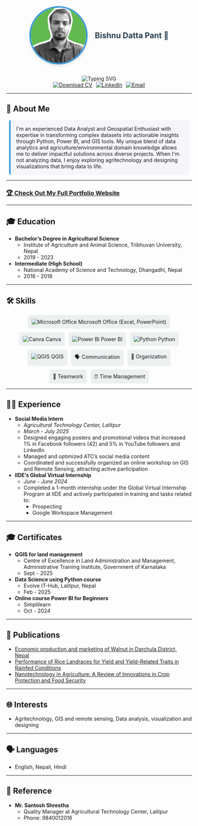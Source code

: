 <!-- Responsive profile section -->
<div style="display: flex; align-items: center; flex-wrap: wrap; justify-content: center; margin-bottom: 20px; text-align: center;">
  <img src="https://github.com/Bishnu324/Bishnu324.io/blob/main/profile%20.jpg" alt="Profile Photo" style="border-radius: 50%; border: 4px solid #3498db; box-shadow: 0 4px 8px rgba(0, 0, 0, 0.1); max-width: 150px; height: auto; margin: 10px;" />
  <h1 style="font-size: 1.5em; font-weight: bold; color: #2c3e50; margin: 10px;">Bishnu Datta Pant 👋</h1>
</div>

<div align="center" style="max-width: 90%; margin: 0 auto;">
  <!-- Customized typing text -->
  <img src="https://readme-typing-svg.herokuapp.com?font=Fira+Code&pause=1000&color=2E9EF7&center=true&vCenter=true&width=90vw&lines=Data+Analyst+%7C+Geospatial+Analyst;Transforming+Data+into+Actionable+Insights;Agricultural+Data+Expert;GIS+%26+Visualization+Enthusiast" alt="Typing SVG" style="max-width: 100%;" />
</div>

<!-- Updated links with personal information and Download CV -->
<p align="center" style="display: flex; flex-wrap: wrap; justify-content: center; gap: 10px; max-width: 90%; margin: 0 auto;">
  <a href="assets/BishnuDattaPant_CV.pdf" download><img src="https://img.shields.io/badge/Download%20CV-PDF-orange?style=for-the-badge&logo=adobe-acrobat" alt="Download CV" style="max-width: 120px;"></a>
  <a href="https://linkedin.com/in/contactbishnupant"><img src="https://img.shields.io/badge/LinkedIn-Connect-0077B5?style=for-the-badge&logo=linkedin" alt="LinkedIn" style="max-width: 120px;"></a>
  <a href="mailto:pantb813@gmail.com"><img src="https://img.shields.io/badge/Email-Contact-2ECC71?style=for-the-badge&logo=gmail" alt="Email" style="max-width: 120px;"></a>
</p>

---

## 🚀 About Me
<div style="background-color: #f5f6fa; padding: 15px; border-left: 4px solid #3498db; border-radius: 5px; max-width: 90%; margin: 0 auto;">
  I'm an experienced Data Analyst and Geospatial Enthusiast with expertise in transforming complex datasets into actionable insights through Python, Power BI, and GIS tools. My unique blend of data analytics and agriculture/environmental domain knowledge allows me to deliver impactful solutions across diverse projects. When I'm not analyzing data, I enjoy exploring agritechnology and designing visualizations that bring data to life.
</div>

---

### [🏆 Check Out My Full Portfolio Website](https://Bishnu324.github.io/)

---

## 🎓 Education
- **Bachelor’s Degree in Agricultural Science**  
  - Institute of Agriculture and Animal Science, Tribhuvan University, Nepal  
  - 2019 - 2023
- **Intermediate (High School)**  
  - National Academy of Science and Technology, Dhangadhi, Nepal  
  - 2016 - 2018

---

## 🛠️ Skills
<div style="display: flex; flex-wrap: wrap; gap: 10px; justify-content: center; max-width: 90%; margin: 0 auto;">
  <div style="background-color: #ecf0f1; padding: 10px; border-radius: 5px; max-width: 100%;">
    <img src="https://img.shields.io/badge/Microsoft%20Office-Expert-217346?style=flat-square&logo=microsoft-office" alt="Microsoft Office"> Microsoft Office (Excel, PowerPoint)
  </div>
  <div style="background-color: #ecf0f1; padding: 10px; border-radius: 5px; max-width: 100%;">
    <img src="https://img.shields.io/badge/Canva-Intermediate-00C4B4?style=flat-square&logo=canva" alt="Canva"> Canva
  </div>
  <div style="background-color: #ecf0f1; padding: 10px; border-radius: 5px; max-width: 100%;">
    <img src="https://img.shields.io/badge/Power%20BI-Expert-F2C811?style=flat-square&logo=powerbi" alt="Power BI"> Power BI
  </div>
  <div style="background-color: #ecf0f1; padding: 10px; border-radius: 5px; max-width: 100%;">
    <img src="https://img.shields.io/badge/Python-Intermediate-3776AB?style=flat-square&logo=python" alt="Python"> Python
  </div>
  <div style="background-color: #ecf0f1; padding: 10px; border-radius: 5px; max-width: 100%;">
    <img src="https://img.shields.io/badge/QGIS-Intermediate-589636?style=flat-square" alt="QGIS"> QGIS
  </div>
  <div style="background-color: #ecf0f1; padding: 10px; border-radius: 5px; max-width: 100%;">
    🗣️ Communication
  </div>
  <div style="background-color: #ecf0f1; padding: 10px; border-radius: 5px; max-width: 100%;">
    📅 Organization
  </div>
  <div style="background-color: #ecf0f1; padding: 10px; border-radius: 5px; max-width: 100%;">
    🤝 Teamwork
  </div>
  <div style="background-color: #ecf0f1; padding: 10px; border-radius: 5px; max-width: 100%;">
    ⏰ Time Management
  </div>
</div>

---

## 👨‍💼 Experience
- **Social Media Intern**  
  - *Agricultural Technology Center, Lalitpur*  
  - *March - July 2025*  
  - Designed engaging posters and promotional videos that increased 1% in Facebook followers (42) and 5% in YouTube followers and LinkedIn  
  - Managed and optimized ATC’s social media content  
  - Coordinated and successfully organized an online workshop on GIS and Remote Sensing, attracting active participation
- **IIDE’s Global Virtual Internship**  
  - *June - June 2024*  
  - Completed a 1-month internship under the Global Virtual Internship Program at IIDE and actively participated in training and tasks related to:  
    - Prospecting  
    - Google Workspace Management

---

## 🎓 Certificates
- **QGIS for land management**  
  - Centre of Excellence in Land Administration and Management, Administrative Training Institute, Government of Karnataka  
  - Sept - 2025
- **Data Science using Python course**  
  - Evolve IT-Hub, Lalitpur, Nepal  
  - Feb - 2025
- **Online course Power BI for Beginners**  
  - Simplilearn  
  - Oct - 2024

---

## 📝 Publications
- [Economic production and marketing of Walnut in Darchula District, Nepal](https://doi.org/10.1000/xyz123)
- [Performance of Rice Landraces for Yield and Yield-Related Traits in Rainfed Conditions](https://doi.org/10.1000/abc456)
- [Nanotechnology in Agriculture: A Review of Innovations in Crop Protection and Food Security](https://doi.org/10.1000/def789)

---

## 🌐 Interests
- Agritechnology, GIS and remote sensing, Data analysis, visualization and designing

---

## 🗣️ Languages
- English, Nepali, Hindi

---

## 🔗 Reference
- **Mr. Santosh Shrestha**  
  - Quality Manager at Agricultural Technology Center, Lalitpur  
  - Phone: 9840012016
